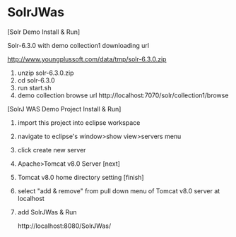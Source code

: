 # SolrJWas

[Solr Demo Install & Run]

Solr-6.3.0 with demo collection1 downloading url

http://www.youngplussoft.com/data/tmp/solr-6.3.0.zip

1. unzip solr-6.3.0.zip
2. cd solr-6.3.0
3. run start.sh
4. demo collection browse url
   http://localhost:7070/solr/collection1/browse


[SolrJ WAS Demo Project Install & Run]

1. import this project into eclipse workspace
2. navigate to eclipse's window>show view>servers  menu
3. click create new server
4. Apache>Tomcat v8.0 Server  [next]
5. Tomcat v8.0 home directory setting [finish]
6. select "add & remove" from pull down menu of Tomcat v8.0 server at localhost
7. add SolrJWas & Run

   http://localhost:8080/SolrJWas/


